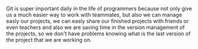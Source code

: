 Git is super important daily in the life of programmers because not only give us a much easier
way to work with teammates, but also we can manage easly our projects, we can easly share our finished projects with friends or even teachers and also we are saving time in the version management of the projects, so we don't have problems knowing what is the last version of the project that we are working on. 

